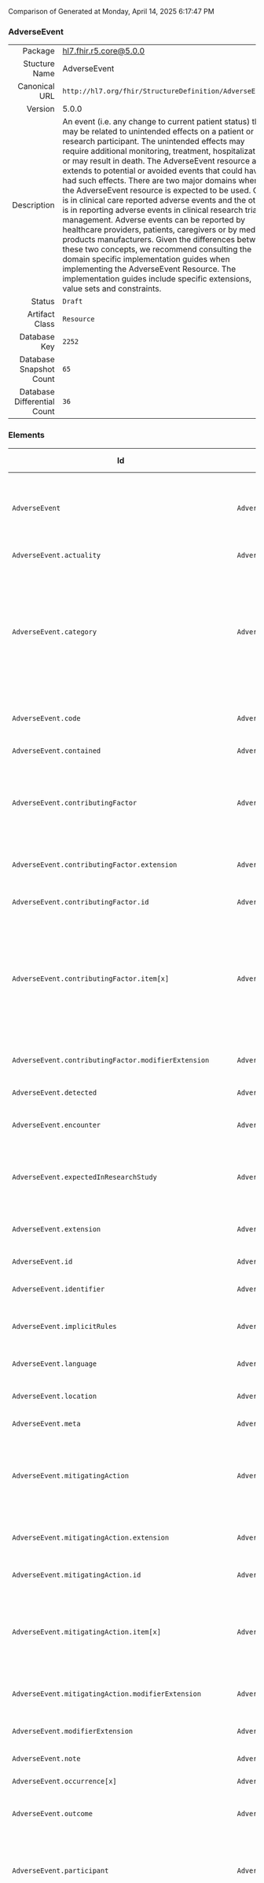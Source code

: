 Comparison of 
Generated at Monday, April 14, 2025 6:17:47 PM

### AdverseEvent

|      |     |
| ---: | --- |
| Package | hl7.fhir.r5.core@5.0.0 |
| Stucture Name | AdverseEvent |
| Canonical URL | `http://hl7.org/fhir/StructureDefinition/AdverseEvent` |
| Version | 5.0.0 |
| Description | An event (i.e. any change to current patient status) that may be related to unintended effects on a patient or research participant. The unintended effects may require additional monitoring, treatment, hospitalization, or may result in death. The AdverseEvent resource also extends to potential or avoided events that could have had such effects. There are two major domains where the AdverseEvent resource is expected to be used. One is in clinical care reported adverse events and the other is in reporting adverse events in clinical  research trial management.  Adverse events can be reported by healthcare providers, patients, caregivers or by medical products manufacturers.  Given the differences between these two concepts, we recommend consulting the domain specific implementation guides when implementing the AdverseEvent Resource. The implementation guides include specific extensions, value sets and constraints. |
| Status | `Draft` |
| Artifact Class | `Resource` |
| Database Key | `2252` |
| Database Snapshot Count | `65` |
| Database Differential Count | `36` |

### Elements

| Id | Path | Name | Base Path | Short | Cardinality | Collated Type | Binding Strength | Binding Value Set |
| -- | ---- | ---- | --------- | ----- | ----------- | ------------- | ---------------- | ----------------- |
| `AdverseEvent` | `AdverseEvent` | `AdverseEvent` | AdverseEvent | An event that may be related to unintended effects on a patient or research participant | 0..* | AdverseEvent |  |  |
| `AdverseEvent.actuality` | `AdverseEvent.actuality` | `actuality` | AdverseEvent.actuality | actual \| potential | 1..1 | code | `Required` | `http://hl7.org/fhir/ValueSet/adverse-event-actuality|5.0.0` |
| `AdverseEvent.category` | `AdverseEvent.category` | `category` | AdverseEvent.category | wrong-patient \| procedure-mishap \| medication-mishap \| device \| unsafe-physical-environment \| hospital-aquired-infection \| wrong-body-site | 0..* | CodeableConcept | `Example` | `http://hl7.org/fhir/ValueSet/adverse-event-category` |
| `AdverseEvent.code` | `AdverseEvent.code` | `code` | AdverseEvent.code | Event or incident that occurred or was averted | 0..1 | CodeableConcept | `Example` | `http://hl7.org/fhir/ValueSet/adverse-event-type` |
| `AdverseEvent.contained` | `AdverseEvent.contained` | `contained` | DomainResource.contained | Contained, inline Resources | 0..* | Resource |  |  |
| `AdverseEvent.contributingFactor` | `AdverseEvent.contributingFactor` | `contributingFactor` | AdverseEvent.contributingFactor | Contributing factors suspected to have increased the probability or severity of the adverse event | 0..* | BackboneElement |  |  |
| `AdverseEvent.contributingFactor.extension` | `AdverseEvent.contributingFactor.extension` | `extension` | Element.extension | Additional content defined by implementations | 0..* | Extension |  |  |
| `AdverseEvent.contributingFactor.id` | `AdverseEvent.contributingFactor.id` | `id` | Element.id | Unique id for inter-element referencing | 0..1 | id |  |  |
| `AdverseEvent.contributingFactor.item[x]` | `AdverseEvent.contributingFactor.item[x]` | `item[x]` | AdverseEvent.contributingFactor.item[x] | Item suspected to have increased the probability or severity of the adverse event | 1..1 | CodeableConcept, Reference(http://hl7.org/fhir/StructureDefinition/AllergyIntolerance), Reference(http://hl7.org/fhir/StructureDefinition/Condition), Reference(http://hl7.org/fhir/StructureDefinition/Device), Reference(http://hl7.org/fhir/StructureDefinition/DeviceUsage), Reference(http://hl7.org/fhir/StructureDefinition/DocumentReference), Reference(http://hl7.org/fhir/StructureDefinition/FamilyMemberHistory), Reference(http://hl7.org/fhir/StructureDefinition/Immunization), Reference(http://hl7.org/fhir/StructureDefinition/MedicationAdministration), Reference(http://hl7.org/fhir/StructureDefinition/MedicationStatement), Reference(http://hl7.org/fhir/StructureDefinition/Observation), Reference(http://hl7.org/fhir/StructureDefinition/Procedure) | `Example` | `http://hl7.org/fhir/ValueSet/adverse-event-contributing-factor` |
| `AdverseEvent.contributingFactor.modifierExtension` | `AdverseEvent.contributingFactor.modifierExtension` | `modifierExtension` | BackboneElement.modifierExtension | Extensions that cannot be ignored even if unrecognized | 0..* | Extension |  |  |
| `AdverseEvent.detected` | `AdverseEvent.detected` | `detected` | AdverseEvent.detected | When the event was detected | 0..1 | dateTime |  |  |
| `AdverseEvent.encounter` | `AdverseEvent.encounter` | `encounter` | AdverseEvent.encounter | The Encounter associated with the start of the AdverseEvent | 0..1 | Reference(http://hl7.org/fhir/StructureDefinition/Encounter) |  |  |
| `AdverseEvent.expectedInResearchStudy` | `AdverseEvent.expectedInResearchStudy` | `expectedInResearchStudy` | AdverseEvent.expectedInResearchStudy | Considered likely or probable or anticipated in the research study | 0..1 | boolean |  |  |
| `AdverseEvent.extension` | `AdverseEvent.extension` | `extension` | DomainResource.extension | Additional content defined by implementations | 0..* | Extension |  |  |
| `AdverseEvent.id` | `AdverseEvent.id` | `id` | Resource.id | Logical id of this artifact | 0..1 | id |  |  |
| `AdverseEvent.identifier` | `AdverseEvent.identifier` | `identifier` | AdverseEvent.identifier | Business identifier for the event | 0..* | Identifier |  |  |
| `AdverseEvent.implicitRules` | `AdverseEvent.implicitRules` | `implicitRules` | Resource.implicitRules | A set of rules under which this content was created | 0..1 | uri |  |  |
| `AdverseEvent.language` | `AdverseEvent.language` | `language` | Resource.language | Language of the resource content | 0..1 | code | `Required` | `http://hl7.org/fhir/ValueSet/all-languages|5.0.0` |
| `AdverseEvent.location` | `AdverseEvent.location` | `location` | AdverseEvent.location | Location where adverse event occurred | 0..1 | Reference(http://hl7.org/fhir/StructureDefinition/Location) |  |  |
| `AdverseEvent.meta` | `AdverseEvent.meta` | `meta` | Resource.meta | Metadata about the resource | 0..1 | Meta |  |  |
| `AdverseEvent.mitigatingAction` | `AdverseEvent.mitigatingAction` | `mitigatingAction` | AdverseEvent.mitigatingAction | Ameliorating actions taken after the adverse event occured in order to reduce the extent of harm | 0..* | BackboneElement |  |  |
| `AdverseEvent.mitigatingAction.extension` | `AdverseEvent.mitigatingAction.extension` | `extension` | Element.extension | Additional content defined by implementations | 0..* | Extension |  |  |
| `AdverseEvent.mitigatingAction.id` | `AdverseEvent.mitigatingAction.id` | `id` | Element.id | Unique id for inter-element referencing | 0..1 | id |  |  |
| `AdverseEvent.mitigatingAction.item[x]` | `AdverseEvent.mitigatingAction.item[x]` | `item[x]` | AdverseEvent.mitigatingAction.item[x] | Ameliorating action taken after the adverse event occured in order to reduce the extent of harm | 1..1 | CodeableConcept, Reference(http://hl7.org/fhir/StructureDefinition/DocumentReference), Reference(http://hl7.org/fhir/StructureDefinition/MedicationAdministration), Reference(http://hl7.org/fhir/StructureDefinition/MedicationRequest), Reference(http://hl7.org/fhir/StructureDefinition/Procedure) | `Example` | `http://hl7.org/fhir/ValueSet/adverse-event-mitigating-action` |
| `AdverseEvent.mitigatingAction.modifierExtension` | `AdverseEvent.mitigatingAction.modifierExtension` | `modifierExtension` | BackboneElement.modifierExtension | Extensions that cannot be ignored even if unrecognized | 0..* | Extension |  |  |
| `AdverseEvent.modifierExtension` | `AdverseEvent.modifierExtension` | `modifierExtension` | DomainResource.modifierExtension | Extensions that cannot be ignored | 0..* | Extension |  |  |
| `AdverseEvent.note` | `AdverseEvent.note` | `note` | AdverseEvent.note | Comment on adverse event | 0..* | Annotation |  |  |
| `AdverseEvent.occurrence[x]` | `AdverseEvent.occurrence[x]` | `occurrence[x]` | AdverseEvent.occurrence[x] | When the event occurred | 0..1 | dateTime, Period, Timing |  |  |
| `AdverseEvent.outcome` | `AdverseEvent.outcome` | `outcome` | AdverseEvent.outcome | Type of outcome from the adverse event | 0..* | CodeableConcept | `Example` | `http://hl7.org/fhir/ValueSet/adverse-event-outcome` |
| `AdverseEvent.participant` | `AdverseEvent.participant` | `participant` | AdverseEvent.participant | Who was involved in the adverse event or the potential adverse event and what they did | 0..* | BackboneElement |  |  |
| `AdverseEvent.participant.actor` | `AdverseEvent.participant.actor` | `actor` | AdverseEvent.participant.actor | Who was involved in the adverse event or the potential adverse event | 1..1 | Reference(http://hl7.org/fhir/StructureDefinition/CareTeam), Reference(http://hl7.org/fhir/StructureDefinition/Device), Reference(http://hl7.org/fhir/StructureDefinition/Organization), Reference(http://hl7.org/fhir/StructureDefinition/Patient), Reference(http://hl7.org/fhir/StructureDefinition/Practitioner), Reference(http://hl7.org/fhir/StructureDefinition/PractitionerRole), Reference(http://hl7.org/fhir/StructureDefinition/RelatedPerson), Reference(http://hl7.org/fhir/StructureDefinition/ResearchSubject) |  |  |
| `AdverseEvent.participant.extension` | `AdverseEvent.participant.extension` | `extension` | Element.extension | Additional content defined by implementations | 0..* | Extension |  |  |
| `AdverseEvent.participant.function` | `AdverseEvent.participant.function` | `function` | AdverseEvent.participant.function | Type of involvement | 0..1 | CodeableConcept | `Example` | `http://hl7.org/fhir/ValueSet/adverse-event-participant-function` |
| `AdverseEvent.participant.id` | `AdverseEvent.participant.id` | `id` | Element.id | Unique id for inter-element referencing | 0..1 | id |  |  |
| `AdverseEvent.participant.modifierExtension` | `AdverseEvent.participant.modifierExtension` | `modifierExtension` | BackboneElement.modifierExtension | Extensions that cannot be ignored even if unrecognized | 0..* | Extension |  |  |
| `AdverseEvent.preventiveAction` | `AdverseEvent.preventiveAction` | `preventiveAction` | AdverseEvent.preventiveAction | Preventive actions that contributed to avoiding the adverse event | 0..* | BackboneElement |  |  |
| `AdverseEvent.preventiveAction.extension` | `AdverseEvent.preventiveAction.extension` | `extension` | Element.extension | Additional content defined by implementations | 0..* | Extension |  |  |
| `AdverseEvent.preventiveAction.id` | `AdverseEvent.preventiveAction.id` | `id` | Element.id | Unique id for inter-element referencing | 0..1 | id |  |  |
| `AdverseEvent.preventiveAction.item[x]` | `AdverseEvent.preventiveAction.item[x]` | `item[x]` | AdverseEvent.preventiveAction.item[x] | Action that contributed to avoiding the adverse event | 1..1 | CodeableConcept, Reference(http://hl7.org/fhir/StructureDefinition/DocumentReference), Reference(http://hl7.org/fhir/StructureDefinition/Immunization), Reference(http://hl7.org/fhir/StructureDefinition/MedicationAdministration), Reference(http://hl7.org/fhir/StructureDefinition/MedicationRequest), Reference(http://hl7.org/fhir/StructureDefinition/Procedure) | `Example` | `http://hl7.org/fhir/ValueSet/adverse-event-preventive-action` |
| `AdverseEvent.preventiveAction.modifierExtension` | `AdverseEvent.preventiveAction.modifierExtension` | `modifierExtension` | BackboneElement.modifierExtension | Extensions that cannot be ignored even if unrecognized | 0..* | Extension |  |  |
| `AdverseEvent.recordedDate` | `AdverseEvent.recordedDate` | `recordedDate` | AdverseEvent.recordedDate | When the event was recorded | 0..1 | dateTime |  |  |
| `AdverseEvent.recorder` | `AdverseEvent.recorder` | `recorder` | AdverseEvent.recorder | Who recorded the adverse event | 0..1 | Reference(http://hl7.org/fhir/StructureDefinition/Patient), Reference(http://hl7.org/fhir/StructureDefinition/Practitioner), Reference(http://hl7.org/fhir/StructureDefinition/PractitionerRole), Reference(http://hl7.org/fhir/StructureDefinition/RelatedPerson), Reference(http://hl7.org/fhir/StructureDefinition/ResearchSubject) |  |  |
| `AdverseEvent.resultingEffect` | `AdverseEvent.resultingEffect` | `resultingEffect` | AdverseEvent.resultingEffect | Effect on the subject due to this event | 0..* | Reference(http://hl7.org/fhir/StructureDefinition/Condition), Reference(http://hl7.org/fhir/StructureDefinition/Observation) |  |  |
| `AdverseEvent.seriousness` | `AdverseEvent.seriousness` | `seriousness` | AdverseEvent.seriousness | Seriousness or gravity of the event | 0..1 | CodeableConcept | `Example` | `http://hl7.org/fhir/ValueSet/adverse-event-seriousness` |
| `AdverseEvent.status` | `AdverseEvent.status` | `status` | AdverseEvent.status | in-progress \| completed \| entered-in-error \| unknown | 1..1 | code | `Required` | `http://hl7.org/fhir/ValueSet/adverse-event-status|5.0.0` |
| `AdverseEvent.study` | `AdverseEvent.study` | `study` | AdverseEvent.study | Research study that the subject is enrolled in | 0..* | Reference(http://hl7.org/fhir/StructureDefinition/ResearchStudy) |  |  |
| `AdverseEvent.subject` | `AdverseEvent.subject` | `subject` | AdverseEvent.subject | Subject impacted by event | 1..1 | Reference(http://hl7.org/fhir/StructureDefinition/Group), Reference(http://hl7.org/fhir/StructureDefinition/Patient), Reference(http://hl7.org/fhir/StructureDefinition/Practitioner), Reference(http://hl7.org/fhir/StructureDefinition/RelatedPerson), Reference(http://hl7.org/fhir/StructureDefinition/ResearchSubject) |  |  |
| `AdverseEvent.supportingInfo` | `AdverseEvent.supportingInfo` | `supportingInfo` | AdverseEvent.supportingInfo | Supporting information relevant to the event | 0..* | BackboneElement |  |  |
| `AdverseEvent.supportingInfo.extension` | `AdverseEvent.supportingInfo.extension` | `extension` | Element.extension | Additional content defined by implementations | 0..* | Extension |  |  |
| `AdverseEvent.supportingInfo.id` | `AdverseEvent.supportingInfo.id` | `id` | Element.id | Unique id for inter-element referencing | 0..1 | id |  |  |
| `AdverseEvent.supportingInfo.item[x]` | `AdverseEvent.supportingInfo.item[x]` | `item[x]` | AdverseEvent.supportingInfo.item[x] | Subject medical history or document relevant to this adverse event | 1..1 | CodeableConcept, Reference(http://hl7.org/fhir/StructureDefinition/AllergyIntolerance), Reference(http://hl7.org/fhir/StructureDefinition/Condition), Reference(http://hl7.org/fhir/StructureDefinition/DocumentReference), Reference(http://hl7.org/fhir/StructureDefinition/FamilyMemberHistory), Reference(http://hl7.org/fhir/StructureDefinition/Immunization), Reference(http://hl7.org/fhir/StructureDefinition/MedicationAdministration), Reference(http://hl7.org/fhir/StructureDefinition/MedicationStatement), Reference(http://hl7.org/fhir/StructureDefinition/Observation), Reference(http://hl7.org/fhir/StructureDefinition/Procedure), Reference(http://hl7.org/fhir/StructureDefinition/QuestionnaireResponse) | `Example` | `http://hl7.org/fhir/ValueSet/adverse-event-supporting-info` |
| `AdverseEvent.supportingInfo.modifierExtension` | `AdverseEvent.supportingInfo.modifierExtension` | `modifierExtension` | BackboneElement.modifierExtension | Extensions that cannot be ignored even if unrecognized | 0..* | Extension |  |  |
| `AdverseEvent.suspectEntity` | `AdverseEvent.suspectEntity` | `suspectEntity` | AdverseEvent.suspectEntity | The suspected agent causing the adverse event | 0..* | BackboneElement |  |  |
| `AdverseEvent.suspectEntity.causality` | `AdverseEvent.suspectEntity.causality` | `causality` | AdverseEvent.suspectEntity.causality | Information on the possible cause of the event | 0..1 | BackboneElement |  |  |
| `AdverseEvent.suspectEntity.causality.assessmentMethod` | `AdverseEvent.suspectEntity.causality.assessmentMethod` | `assessmentMethod` | AdverseEvent.suspectEntity.causality.assessmentMethod | Method of evaluating the relatedness of the suspected entity to the event | 0..1 | CodeableConcept | `Example` | `http://hl7.org/fhir/ValueSet/adverse-event-causality-method` |
| `AdverseEvent.suspectEntity.causality.author` | `AdverseEvent.suspectEntity.causality.author` | `author` | AdverseEvent.suspectEntity.causality.author | Author of the information on the possible cause of the event | 0..1 | Reference(http://hl7.org/fhir/StructureDefinition/Patient), Reference(http://hl7.org/fhir/StructureDefinition/Practitioner), Reference(http://hl7.org/fhir/StructureDefinition/PractitionerRole), Reference(http://hl7.org/fhir/StructureDefinition/RelatedPerson), Reference(http://hl7.org/fhir/StructureDefinition/ResearchSubject) |  |  |
| `AdverseEvent.suspectEntity.causality.entityRelatedness` | `AdverseEvent.suspectEntity.causality.entityRelatedness` | `entityRelatedness` | AdverseEvent.suspectEntity.causality.entityRelatedness | Result of the assessment regarding the relatedness of the suspected entity to the event | 0..1 | CodeableConcept | `Example` | `http://hl7.org/fhir/ValueSet/adverse-event-causality-assess` |
| `AdverseEvent.suspectEntity.causality.extension` | `AdverseEvent.suspectEntity.causality.extension` | `extension` | Element.extension | Additional content defined by implementations | 0..* | Extension |  |  |
| `AdverseEvent.suspectEntity.causality.id` | `AdverseEvent.suspectEntity.causality.id` | `id` | Element.id | Unique id for inter-element referencing | 0..1 | id |  |  |
| `AdverseEvent.suspectEntity.causality.modifierExtension` | `AdverseEvent.suspectEntity.causality.modifierExtension` | `modifierExtension` | BackboneElement.modifierExtension | Extensions that cannot be ignored even if unrecognized | 0..* | Extension |  |  |
| `AdverseEvent.suspectEntity.extension` | `AdverseEvent.suspectEntity.extension` | `extension` | Element.extension | Additional content defined by implementations | 0..* | Extension |  |  |
| `AdverseEvent.suspectEntity.id` | `AdverseEvent.suspectEntity.id` | `id` | Element.id | Unique id for inter-element referencing | 0..1 | id |  |  |
| `AdverseEvent.suspectEntity.instance[x]` | `AdverseEvent.suspectEntity.instance[x]` | `instance[x]` | AdverseEvent.suspectEntity.instance[x] | Refers to the specific entity that caused the adverse event | 1..1 | CodeableConcept, Reference(http://hl7.org/fhir/StructureDefinition/BiologicallyDerivedProduct), Reference(http://hl7.org/fhir/StructureDefinition/Device), Reference(http://hl7.org/fhir/StructureDefinition/Immunization), Reference(http://hl7.org/fhir/StructureDefinition/Medication), Reference(http://hl7.org/fhir/StructureDefinition/MedicationAdministration), Reference(http://hl7.org/fhir/StructureDefinition/MedicationStatement), Reference(http://hl7.org/fhir/StructureDefinition/Procedure), Reference(http://hl7.org/fhir/StructureDefinition/ResearchStudy), Reference(http://hl7.org/fhir/StructureDefinition/Substance) |  |  |
| `AdverseEvent.suspectEntity.modifierExtension` | `AdverseEvent.suspectEntity.modifierExtension` | `modifierExtension` | BackboneElement.modifierExtension | Extensions that cannot be ignored even if unrecognized | 0..* | Extension |  |  |
| `AdverseEvent.text` | `AdverseEvent.text` | `text` | DomainResource.text | Text summary of the resource, for human interpretation | 0..1 | Narrative |  |  |
### Mapping Table

| R2 | Comparison | R3 | Comparison | R4 | Comparison | R4B | Comparison | R5
| --- | --- | --- | --- | --- | --- | --- | --- | ---
| | | [AdverseEvent](/docs/R3/Resources/AdverseEvent.md)<br/> `http://hl7.org/fhir/StructureDefinition/AdverseEvent\|3.0.2` | →→→→→→→<br/>`RelatedTo`<br/>- DBKey: `417`<br/>- Reviewed: `n/a`<br/>- By: `n/a`<br/>- Identical: `False`<br/>→→→→→→→<hr/>←←←←←←←<br/>`SourceIsBroaderThanTarget`<br/>- DBKey: `613`<br/>- Reviewed: `n/a`<br/>- By: `n/a`<br/>- Identical: `False`<br/>←←←←←←←| [AdverseEvent](/docs/R4/Resources/AdverseEvent.md)<br/> `http://hl7.org/fhir/StructureDefinition/AdverseEvent\|4.0.1` | →→→→→→→<br/>`Equivalent`<br/>- DBKey: `1391`<br/>- Reviewed: `n/a`<br/>- By: `n/a`<br/>- Identical: `False`<br/>→→→→→→→<hr/>←←←←←←←<br/>`Equivalent`<br/>- DBKey: `1392`<br/>- Reviewed: `n/a`<br/>- By: `n/a`<br/>- Identical: `False`<br/>←←←←←←←| [AdverseEvent](/docs/R4B/Resources/AdverseEvent.md)<br/> `http://hl7.org/fhir/StructureDefinition/AdverseEvent\|4.3.0` | →→→→→→→<br/>`RelatedTo`<br/>- DBKey: `931`<br/>- Reviewed: `n/a`<br/>- By: `n/a`<br/>- Identical: `False`<br/>→→→→→→→<hr/>←←←←←←←<br/>`SourceIsBroaderThanTarget`<br/>- DBKey: `1160`<br/>- Reviewed: `n/a`<br/>- By: `n/a`<br/>- Identical: `False`<br/>←←←←←←←| [AdverseEvent](/docs/R5/Resources/AdverseEvent.md)<br/> `http://hl7.org/fhir/StructureDefinition/AdverseEvent\|5.0.0` 

### Element Mappings


#### Map Group 0

This group is centered on the Structure Definition AdverseEvent from hl7.fhir.r5.core@5.0.0 (R5, key 5).
All elements from this structure are listed while other structures only show contents that have relationships with those elements.

| *No Map* | Relationship | [R3 AdverseEvent](/docs/R3/Resources/AdverseEvent.md)| Relationship | [R4 AdverseEvent](/docs/R4/Resources/AdverseEvent.md)| Relationship | [R4B AdverseEvent](/docs/R4B/Resources/AdverseEvent.md)| Relationship | R5 AdverseEvent
| --- | --- | --- | --- | --- | --- | --- | --- | ---
| | | `AdverseEvent`| →→→→ _SourceIsNarrowerThanTarget_ →→→→ <br/>(10054)<hr/>←←←← _SourceIsBroaderThanTarget_ ←←←← <br/>(10055)| `AdverseEvent`| _Equivalent_<br/>(21579/21580)| `AdverseEvent`| →→→→ _SourceIsNarrowerThanTarget_ →→→→ <br/>(36713)<hr/>←←←← _SourceIsBroaderThanTarget_ ←←←← <br/>(36714)| **`AdverseEvent`**
| | | `AdverseEvent.id`| _Equivalent_<br/>(10056/10057)| `AdverseEvent.id`| _Equivalent_<br/>(21581/21582)| `AdverseEvent.id`| _Equivalent_<br/>(36715/36716)| **`AdverseEvent.id`**
| | | `AdverseEvent.meta`| →→→→ _SourceIsNarrowerThanTarget_ →→→→ <br/>(10058)<hr/>←←←← _SourceIsBroaderThanTarget_ ←←←← <br/>(10059)| `AdverseEvent.meta`| _Equivalent_<br/>(21583/21584)| `AdverseEvent.meta`| _Equivalent_<br/>(36717/36718)| **`AdverseEvent.meta`**
| | | `AdverseEvent.implicitRules`| _Equivalent_<br/>(10060/10061)| `AdverseEvent.implicitRules`| _Equivalent_<br/>(21585/21586)| `AdverseEvent.implicitRules`| _Equivalent_<br/>(36719/36720)| **`AdverseEvent.implicitRules`**
| | | `AdverseEvent.language`| →→→→ _SourceIsNarrowerThanTarget_ →→→→ <br/>(10062)<hr/>←←←← _SourceIsNarrowerThanTarget_ ←←←← <br/>(10063)| `AdverseEvent.language`| _Equivalent_<br/>(21587/21588)| `AdverseEvent.language`| _Equivalent_<br/>(36721/36722)| **`AdverseEvent.language`**
| | | `AdverseEvent.text`| _Equivalent_<br/>(10064/10065)| `AdverseEvent.text`| _Equivalent_<br/>(21589/21590)| `AdverseEvent.text`| _Equivalent_<br/>(36723/36724)| **`AdverseEvent.text`**
| | | `AdverseEvent.contained`| _Equivalent_<br/>(10066/10067)| `AdverseEvent.contained`| _Equivalent_<br/>(21591/21592)| `AdverseEvent.contained`| _Equivalent_<br/>(36725/36726)| **`AdverseEvent.contained`**
| | | `AdverseEvent.extension`| _Equivalent_<br/>(10068/10069)| `AdverseEvent.extension`| _Equivalent_<br/>(21593/21594)| `AdverseEvent.extension`| _Equivalent_<br/>(36727/36728)| **`AdverseEvent.extension`**
| | | `AdverseEvent.modifierExtension`| _Equivalent_<br/>(10070/10071)| `AdverseEvent.modifierExtension`| _Equivalent_<br/>(21595/21596)| `AdverseEvent.modifierExtension`| _Equivalent_<br/>(36729/36730)| **`AdverseEvent.modifierExtension`**
| | | `AdverseEvent.identifier`| _Equivalent_<br/>(10072/10073)| `AdverseEvent.identifier`| _Equivalent_<br/>(21597/21598)| `AdverseEvent.identifier`| →→→→ _SourceIsNarrowerThanTarget_ →→→→ <br/>(36731)<hr/>←←←← _SourceIsBroaderThanTarget_ ←←←← <br/>(36732)| **`AdverseEvent.identifier`**
| | | | | | | | | **`AdverseEvent.status`**
| | | `AdverseEvent.type`| →→→→ _RelatedTo_ →→→→ <br/>(808)<hr/>←←←← _SourceIsNarrowerThanTarget_ ←←←← <br/>(1340)| `AdverseEvent.actuality`| _Equivalent_<br/>(21599/21600)| `AdverseEvent.actuality`| _Equivalent_<br/>(36733/36734)| **`AdverseEvent.actuality`**
| | | `AdverseEvent.category`| →→→→ _SourceIsNarrowerThanTarget_ →→→→ <br/>(10074)<hr/>←←←← _SourceIsNarrowerThanTarget_ ←←←← <br/>(10075)| `AdverseEvent.category`| _Equivalent_<br/>(21601/21602)| `AdverseEvent.category`| →→→→ _SourceIsNarrowerThanTarget_ →→→→ <br/>(36735)<hr/>←←←← _SourceIsBroaderThanTarget_ ←←←← <br/>(36736)| **`AdverseEvent.category`**
| | | `AdverseEvent.type`| →→→→ _SourceIsBroaderThanTarget_ →→→→ <br/>(809)<hr/>←←←← _Equivalent_ ←←←← <br/>(1347)| `AdverseEvent.event`| _Equivalent_<br/>(21603/21604)| `AdverseEvent.event`| _Equivalent_<br/>(1715/1959)| **`AdverseEvent.code`**
| | | `AdverseEvent.subject`| →→→→ _SourceIsNarrowerThanTarget_ →→→→ <br/>(10076)<hr/>←←←← _RelatedTo_ ←←←← <br/>(10077)| `AdverseEvent.subject`| _Equivalent_<br/>(21605/21606)| `AdverseEvent.subject`| →→→→ _SourceIsBroaderThanTarget_ →→→→ <br/>(36737)<hr/>←←←← _SourceIsNarrowerThanTarget_ ←←←← <br/>(36738)| **`AdverseEvent.subject`**
| | | | | `AdverseEvent.encounter`| _Equivalent_<br/>(21607/21608)| `AdverseEvent.encounter`| _Equivalent_<br/>(36739/36740)| **`AdverseEvent.encounter`**
| | | `AdverseEvent.date`| _Equivalent_<br/>(10078/10079)| `AdverseEvent.date`| _Equivalent_<br/>(21609/21610)| `AdverseEvent.date`| →→→→ _SourceIsNarrowerThanTarget_ →→→→ <br/>(1719)<hr/>←←←← _SourceIsBroaderThanTarget_ ←←←← <br/>(1963)| **`AdverseEvent.occurrence[x]`**
| | | | | `AdverseEvent.detected`| _Equivalent_<br/>(21611/21612)| `AdverseEvent.detected`| _Equivalent_<br/>(36741/36742)| **`AdverseEvent.detected`**
| | | | | `AdverseEvent.recordedDate`| _Equivalent_<br/>(21613/21614)| `AdverseEvent.recordedDate`| _Equivalent_<br/>(36743/36744)| **`AdverseEvent.recordedDate`**
| | | `AdverseEvent.reaction`| →→→→ _SourceIsNarrowerThanTarget_ →→→→ <br/>(802)<hr/>←←←← _SourceIsBroaderThanTarget_ ←←←← <br/>(1342)| `AdverseEvent.resultingCondition`| _Equivalent_<br/>(21615/21616)| `AdverseEvent.resultingCondition`| →→→→ _SourceIsBroaderThanTarget_ →→→→ <br/>(1716)<hr/>←←←← _SourceIsNarrowerThanTarget_ ←←←← <br/>(1960)| **`AdverseEvent.resultingEffect`**
| | | `AdverseEvent.location`| →→→→ _SourceIsNarrowerThanTarget_ →→→→ <br/>(10080)<hr/>←←←← _SourceIsBroaderThanTarget_ ←←←← <br/>(10081)| `AdverseEvent.location`| _Equivalent_<br/>(21617/21618)| `AdverseEvent.location`| _Equivalent_<br/>(36745/36746)| **`AdverseEvent.location`**
| | | `AdverseEvent.seriousness`| _Equivalent_<br/>(10082/10083)| `AdverseEvent.seriousness`| _Equivalent_<br/>(21619/21620)| `AdverseEvent.seriousness`| _Equivalent_<br/>(36747/36748)| **`AdverseEvent.seriousness`**
| | | `AdverseEvent.outcome`| _Equivalent_<br/>(10084/10085)| `AdverseEvent.outcome`| _Equivalent_<br/>(21623/21624)| `AdverseEvent.outcome`| →→→→ _SourceIsNarrowerThanTarget_ →→→→ <br/>(36750)<hr/>←←←← _SourceIsNarrowerThanTarget_ ←←←← <br/>(36751)| **`AdverseEvent.outcome`**
| | | `AdverseEvent.recorder`| →→→→ _RelatedTo_ →→→→ <br/>(10086)<hr/>←←←← _RelatedTo_ ←←←← <br/>(10087)| `AdverseEvent.recorder`| _Equivalent_<br/>(21625/21626)| `AdverseEvent.recorder`| →→→→ _SourceIsBroaderThanTarget_ →→→→ <br/>(36752)<hr/>←←←← _SourceIsNarrowerThanTarget_ ←←←← <br/>(36753)| **`AdverseEvent.recorder`**
| | | | | | | | | **`AdverseEvent.participant`**
| | | | | | | | | **`AdverseEvent.participant.id`**
| | | | | | | | | **`AdverseEvent.participant.extension`**
| | | | | | | | | **`AdverseEvent.participant.modifierExtension`**
| | | | | | | | | **`AdverseEvent.participant.function`**
| | | | | | | | | **`AdverseEvent.participant.actor`**
| | | `AdverseEvent.study`| →→→→ _SourceIsNarrowerThanTarget_ →→→→ <br/>(10104)<hr/>←←←← _SourceIsBroaderThanTarget_ ←←←← <br/>(10105)| `AdverseEvent.study`| _Equivalent_<br/>(21659/21660)| `AdverseEvent.study`| _Equivalent_<br/>(36776/36777)| **`AdverseEvent.study`**
| | | | | | | | | **`AdverseEvent.expectedInResearchStudy`**
| | | `AdverseEvent.suspectEntity`| _Equivalent_<br/>(10088/10089)| `AdverseEvent.suspectEntity`| _Equivalent_<br/>(21629/21630)| `AdverseEvent.suspectEntity`| _Equivalent_<br/>(36755/36756)| **`AdverseEvent.suspectEntity`**
| | | `AdverseEvent.suspectEntity.id`| _Equivalent_<br/>(10090/10091)| `AdverseEvent.suspectEntity.id`| _Equivalent_<br/>(21631/21632)| `AdverseEvent.suspectEntity.id`| _Equivalent_<br/>(36757/36758)| **`AdverseEvent.suspectEntity.id`**
| | | `AdverseEvent.suspectEntity.extension`| _Equivalent_<br/>(10092/10093)| `AdverseEvent.suspectEntity.extension`| _Equivalent_<br/>(21633/21634)| `AdverseEvent.suspectEntity.extension`| _Equivalent_<br/>(36759/36760)| **`AdverseEvent.suspectEntity.extension`**
| | | `AdverseEvent.suspectEntity.modifierExtension`| _Equivalent_<br/>(10094/10095)| `AdverseEvent.suspectEntity.modifierExtension`| _Equivalent_<br/>(21635/21636)| `AdverseEvent.suspectEntity.modifierExtension`| _Equivalent_<br/>(36761/36762)| **`AdverseEvent.suspectEntity.modifierExtension`**
| | | `AdverseEvent.suspectEntity.instance`| →→→→ _RelatedTo_ →→→→ <br/>(10096)<hr/>←←←← _RelatedTo_ ←←←← <br/>(10097)| `AdverseEvent.suspectEntity.instance`| _Equivalent_<br/>(21637/21638)| `AdverseEvent.suspectEntity.instance`| →→→→ _RelatedTo_ →→→→ <br/>(1717)<hr/>←←←← _RelatedTo_ ←←←← <br/>(1961)| **`AdverseEvent.suspectEntity.instance[x]`**
| | | `AdverseEvent.suspectEntity.causality`| →→→→ _SourceIsNarrowerThanTarget_ →→→→ <br/>(10098)<hr/>←←←← _SourceIsNarrowerThanTarget_ ←←←← <br/>(10099)| `AdverseEvent.suspectEntity.causality`| _Equivalent_<br/>(21639/21640)| `AdverseEvent.suspectEntity.causality`| →→→→ _SourceIsBroaderThanTarget_ →→→→ <br/>(36763)<hr/>←←←← _SourceIsNarrowerThanTarget_ ←←←← <br/>(36764)| **`AdverseEvent.suspectEntity.causality`**
| | | | | `AdverseEvent.suspectEntity.causality.id`| _Equivalent_<br/>(21641/21642)| `AdverseEvent.suspectEntity.causality.id`| _Equivalent_<br/>(36765/36766)| **`AdverseEvent.suspectEntity.causality.id`**
| | | | | `AdverseEvent.suspectEntity.causality.extension`| _Equivalent_<br/>(21643/21644)| `AdverseEvent.suspectEntity.causality.extension`| _Equivalent_<br/>(36767/36768)| **`AdverseEvent.suspectEntity.causality.extension`**
| | | | | `AdverseEvent.suspectEntity.causality.modifierExtension`| _Equivalent_<br/>(21645/21646)| `AdverseEvent.suspectEntity.causality.modifierExtension`| _Equivalent_<br/>(36769/36770)| **`AdverseEvent.suspectEntity.causality.modifierExtension`**
| | | `AdverseEvent.suspectEntity.causalityAssessment`| _Equivalent_<br/>(803/1343)| `AdverseEvent.suspectEntity.causality.assessment`| _Equivalent_<br/>(21647/21648)| `AdverseEvent.suspectEntity.causality.assessment`| _Equivalent_<br/>(1720/1964)| **`AdverseEvent.suspectEntity.causality.assessmentMethod`**
| | | `AdverseEvent.suspectEntity.causalityProductRelatedness`| _Equivalent_<br/>(806/1346)| `AdverseEvent.suspectEntity.causality.productRelatedness`| _Equivalent_<br/>(21649/21650)| `AdverseEvent.suspectEntity.causality.productRelatedness`| →→→→ _SourceIsBroaderThanTarget_ →→→→ <br/>(1718)<hr/>←←←← _SourceIsNarrowerThanTarget_ ←←←← <br/>(1962)| **`AdverseEvent.suspectEntity.causality.entityRelatedness`**
| | | `AdverseEvent.suspectEntity.causalityAuthor`| →→→→ _SourceIsNarrowerThanTarget_ →→→→ <br/>(804)<hr/>←←←← _SourceIsBroaderThanTarget_ ←←←← <br/>(1344)| `AdverseEvent.suspectEntity.causality.author`| _Equivalent_<br/>(21651/21652)| `AdverseEvent.suspectEntity.causality.author`| →→→→ _SourceIsBroaderThanTarget_ →→→→ <br/>(36771)<hr/>←←←← _SourceIsNarrowerThanTarget_ ←←←← <br/>(36772)| **`AdverseEvent.suspectEntity.causality.author`**
| | | | | | | | | **`AdverseEvent.contributingFactor`**
| | | | | | | | | **`AdverseEvent.contributingFactor.id`**
| | | | | | | | | **`AdverseEvent.contributingFactor.extension`**
| | | | | | | | | **`AdverseEvent.contributingFactor.modifierExtension`**
| | | | | | | | | **`AdverseEvent.contributingFactor.item[x]`**
| | | | | | | | | **`AdverseEvent.preventiveAction`**
| | | | | | | | | **`AdverseEvent.preventiveAction.id`**
| | | | | | | | | **`AdverseEvent.preventiveAction.extension`**
| | | | | | | | | **`AdverseEvent.preventiveAction.modifierExtension`**
| | | | | | | | | **`AdverseEvent.preventiveAction.item[x]`**
| | | | | | | | | **`AdverseEvent.mitigatingAction`**
| | | | | | | | | **`AdverseEvent.mitigatingAction.id`**
| | | | | | | | | **`AdverseEvent.mitigatingAction.extension`**
| | | | | | | | | **`AdverseEvent.mitigatingAction.modifierExtension`**
| | | | | | | | | **`AdverseEvent.mitigatingAction.item[x]`**
| | | | | | | | | **`AdverseEvent.supportingInfo`**
| | | | | | | | | **`AdverseEvent.supportingInfo.id`**
| | | | | | | | | **`AdverseEvent.supportingInfo.extension`**
| | | | | | | | | **`AdverseEvent.supportingInfo.modifierExtension`**
| | | | | | | | | **`AdverseEvent.supportingInfo.item[x]`**
| | | | | | | | | **`AdverseEvent.note`**
| | | *29 of 35 elements used* <br/>remaining elements:<br/>`AdverseEvent.description`, `AdverseEvent.eventParticipant`, `AdverseEvent.referenceDocument`, `AdverseEvent.subjectMedicalHistory`, `AdverseEvent.suspectEntity.causalityMethod`, `AdverseEvent.suspectEntity.causalityResult`| | *36 of 41 elements used* <br/>remaining elements:<br/>`AdverseEvent.contributor`, `AdverseEvent.referenceDocument`, `AdverseEvent.severity`, `AdverseEvent.subjectMedicalHistory`, `AdverseEvent.suspectEntity.causality.method`| | *36 of 41 elements used* <br/>remaining elements:<br/>`AdverseEvent.contributor`, `AdverseEvent.referenceDocument`, `AdverseEvent.severity`, `AdverseEvent.subjectMedicalHistory`, `AdverseEvent.suspectEntity.causality.method`| | *65 of 65 elements used* 

